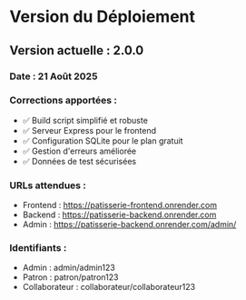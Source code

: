 # Version du Déploiement

## Version actuelle : 2.0.0

### Date : 21 Août 2025

### Corrections apportées :
- ✅ Build script simplifié et robuste
- ✅ Serveur Express pour le frontend
- ✅ Configuration SQLite pour le plan gratuit
- ✅ Gestion d'erreurs améliorée
- ✅ Données de test sécurisées

### URLs attendues :
- Frontend : https://patisserie-frontend.onrender.com
- Backend : https://patisserie-backend.onrender.com
- Admin : https://patisserie-backend.onrender.com/admin/

### Identifiants :
- Admin : admin/admin123
- Patron : patron/patron123
- Collaborateur : collaborateur/collaborateur123
